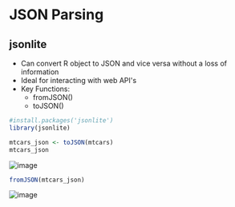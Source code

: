 # JSON Parsing

## jsonlite
- Can convert R object to JSON and vice versa without a loss of information
- Ideal for interacting with web API's
- Key Functions:
  - fromJSON()
  - toJSON()

```r
#install.packages('jsonlite')
library(jsonlite)
```
```r
mtcars_json <- toJSON(mtcars)
mtcars_json
```
![image](https://user-images.githubusercontent.com/60386381/123580497-96b0df80-d7f7-11eb-96b1-9665e3831d44.png)

```r
fromJSON(mtcars_json)
```
![image](https://user-images.githubusercontent.com/60386381/123580876-530aa580-d7f8-11eb-8ba3-fc6472440a65.png)